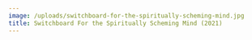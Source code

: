 ```yaml
---
image: /uploads/switchboard-for-the-spiritually-scheming-mind.jpg
title: Switchboard For the Spiritually Scheming Mind (2021)
---
```


